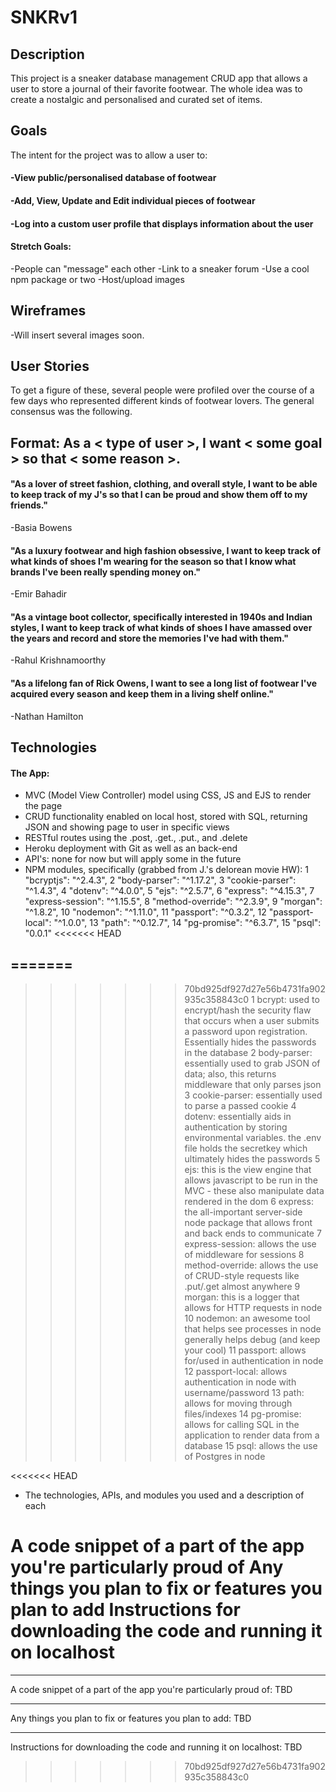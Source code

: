 # SNKRv1
## Description
This project is a sneaker database management CRUD app that allows a user to store a journal of their favorite footwear. The whole idea was to create a nostalgic and personalised and curated set of items.

## Goals
The intent for the project was to allow a user to:
#### -View public/personalised database of footwear
#### -Add, View, Update and Edit individual pieces of footwear
#### -Log into a custom user profile that displays information about the user

#### Stretch Goals:
-People can "message" each other
-Link to a sneaker forum
-Use a cool npm package or two
-Host/upload images

## Wireframes
-Will insert several images soon.

## User Stories
To get a figure of these, several people were profiled over the course of a few days who represented different kinds of footwear lovers. The general consensus was the following.
## Format: As a < type of user >, I want < some goal > so that < some reason >.

#### "As a lover of street fashion, clothing, and overall style, I want to be able to keep track of my J's so that I can be proud and show them off to my friends."
-Basia Bowens

#### "As a luxury footwear and high fashion obsessive, I want to keep track of what kinds of shoes I'm wearing for the season so that I know what brands I've been really spending money on."
-Emir Bahadir

#### "As a vintage boot collector, specifically interested in 1940s and Indian styles, I want to keep track of what kinds of shoes I have amassed over the years and record and store the memories I've had with them."
-Rahul Krishnamoorthy

#### "As a lifelong fan of Rick Owens, I want to see a long list of footwear I've acquired every season and keep them in a living shelf online."
-Nathan Hamilton

## Technologies
#### The App:
- MVC (Model View Controller) model using CSS, JS and EJS to render the page
- CRUD functionality enabled on local host, stored with SQL, returning JSON and showing page to user in specific views
- RESTful routes using the .post, .get., .put., and .delete
- Heroku deployment with Git as well as an back-end
- API's: none for now but will apply some in the future
- NPM modules, specifically (grabbed from J.'s delorean movie HW):
    1 "bcryptjs": "^2.4.3",
    2 "body-parser": "^1.17.2",
    3 "cookie-parser": "^1.4.3",
    4 "dotenv": "^4.0.0",
    5 "ejs": "^2.5.7",
    6 "express": "^4.15.3",
    7 "express-session": "^1.15.5",
    8 "method-override": "^2.3.9",
    9 "morgan": "^1.8.2",
    10 "nodemon": "^1.11.0",
    11 "passport": "^0.3.2",
    12 "passport-local": "^1.0.0",
    13 "path": "^0.12.7",
    14 "pg-promise": "^6.3.7",
    15 "psql": "0.0.1"
<<<<<<< HEAD
    
=======
---   
>>>>>>> 70bd925df927d27e56b4731fa902935c358843c0
1 bcrypt: used to encrypt/hash the security flaw that occurs when a user submits a password upon registration. Essentially hides the passwords in the database
2 body-parser: essentially used to grab JSON of data; also, this returns middleware that only parses json
3 cookie-parser: essentially used to parse a passed cookie
4 dotenv: essentially aids in authentication by storing environmental variables. the .env file holds the secretkey which ultimately hides the passwords
5 ejs: this is the view engine that allows javascript to be run in the MVC - these also manipulate data rendered in the dom
6 express: the all-important server-side node package that allows front and back ends to communicate
7 express-session: allows the use of middleware for sessions
8 method-override: allows the use of CRUD-style requests like .put/.get almost anywhere
9 morgan: this is a logger that allows for HTTP requests in node
10 nodemon: an awesome tool that helps see processes in node generally helps debug (and keep your cool)
11 passport: allows for/used in authentication in node
12 passport-local: allows authentication in node with username/password 
13 path: allows for moving through files/indexes
14 pg-promise: allows for calling SQL in the application to render data from a database
15 psql: allows the use of Postgres in node

<<<<<<< HEAD
- The technologies, APIs, and modules you used and a description of each


A code snippet of a part of the app you're particularly proud of
Any things you plan to fix or features you plan to add
Instructions for downloading the code and running it on localhost
=======
---
A code snippet of a part of the app you're particularly proud of:
TBD

---
Any things you plan to fix or features you plan to add:
TBD

---
Instructions for downloading the code and running it on localhost:
TBD
>>>>>>> 70bd925df927d27e56b4731fa902935c358843c0
